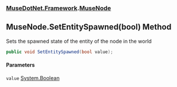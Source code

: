 ### [MuseDotNet.Framework](./MuseDotNet-Framework.md 'MuseDotNet.Framework').[MuseNode](./MuseNode.md 'MuseDotNet.Framework.MuseNode')
## MuseNode.SetEntitySpawned(bool) Method
Sets the spawned state of the entity of the node in the world  
```csharp
public void SetEntitySpawned(bool value);
```
#### Parameters
<a name='MuseDotNet-Framework-MuseNode-SetEntitySpawned(bool)-value'></a>
`value` [System.Boolean](https://docs.microsoft.com/en-us/dotnet/api/System.Boolean 'System.Boolean')  
  
